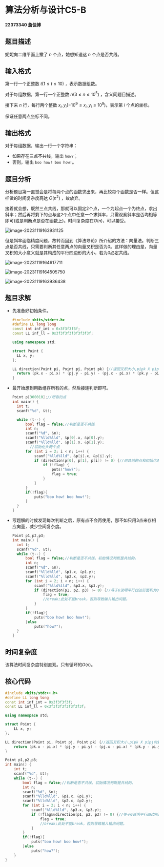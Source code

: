 # 算法分析与设计C5-B

#### 22373340 詹佳博

## 题目描述

妮妮向二维平面上撒了 $n$ 个点，她想知道这 $n$ 个点是否共线。

## 输入格式

第一行一个正整数 $t(1≤t≤10)$ ，表示数据组数。

对于每组数据，第一行一个正整数 $n(3≤n≤10^5)$ ，含义同题目描述。

接下来 $n$ 行，每行两个整数 $x_i,y_i(−10^9≤x_i,y_i≤10^9)$，表示第 $i$ 个点的坐标。

保证任意两点坐标不同。

## 输出格式

对于每组数据，输出一行一个字符串：

- 如果存在三点不共线，输出 `how?`；
- 否则，输出 `boo how! boo how!`。

## 题目分析

分析题目第一直觉会是将每两个点的函数求出来，再比较每个函数是否一样。但这样做的时间复杂度高达 $O(n^2)$ ，故放弃。

接着就会想，既然三点共线，那就可以固定2个点，一个为起点一个为终点，求出斜率；然后再将剩下的点与这2个点中任意一个求斜率，只需观察斜率是否均相等即可(或是判断点是否在函数上)。时间复杂度在$O(n)$，可以接受。

![image-20231119163931125](C:\Users\28600\AppData\Roaming\Typora\typora-user-images\image-20231119163931125.png)

但是斜率面临精度问题，故转而回到《算法导论》所介绍的方法：向量法。判断三点是否共线，只需要判断其任意两点的向量叉积是否为0。这样做的理由是，向量叉积的大小意义就是其构成的平行四边形的大小，若为0必定共线。

![image-20231119164617711](C:\Users\28600\AppData\Roaming\Typora\typora-user-images\image-20231119164617711.png)

![image-20231119164505750](C:\Users\28600\AppData\Roaming\Typora\typora-user-images\image-20231119164505750.png)

![image-20231119163936438](C:\Users\28600\AppData\Roaming\Typora\typora-user-images\image-20231119163936438.png)

## 题目求解

+ 先准备好初始条件。

  ```cpp
  #include <bits/stdc++.h>
  #define LL long long
  const int inf_int = 0x3f3f3f3f;
  const LL inf_ll = 0x3f3f3f3f3f3f3f3f;
  
  using namespace std;
  
  struct Point {
  	LL x, y;
  };
  
  LL direction(Point pi, Point pj, Point pk) {//返回叉积大小,pipk X pipj向量
  	return (pk.x - pi.x) * (pj.y - pi.y) - (pj.x - pi.x) * (pk.y - pi.y);
  }
  ```

+ 最开始想到用数组存所有的点，然后接连判断即可。

  ```cpp
  Point p[300010];//所有的点
  int main() {
  	int t;
  	scanf("%d", &t);
  
  	while (t--) {
  		bool flag = false;//判断是否不共线
  		int n;
  		scanf("%d", &n);
  		scanf("%lld%lld", &p[0].x, &p[0].y);
  		scanf("%lld%lld", &p[1].x, &p[1].y);
          //初始化头两个点
  		for (int i = 2; i < n; i++) {
  			scanf("%lld%lld", &p[i].x, &p[i].y);
  			if (direction(p[0], p[1], p[i]) != 0) {//用其他的点和初始化两个点构成3点，从而构造平行四边形，判断其面积是否为0来判断是否共线。
  				if (!flag) {
  					puts("how?");
  					flag = true;
  				}
  			}
  		}
  		if(!flag){
  			puts("boo how! boo how!");
  		}
  	}
  }
  ```

+ 写题解的时候发现每次判断之后，原有点不会再使用，那不如只用3点来存相应向量，减少空间复杂度。

  ```cpp
  Point p1,p2,p3;
  int main() {
  	int t;
  	scanf("%d", &t);
  	while (t--) {
  		bool flag = false;//判断是否不共线，初始情况判断是共线的。
  		int n;
  		scanf("%d", &n);
  		scanf("%lld%lld", &p1.x, &p1.y);
  		scanf("%lld%lld", &p2.x, &p2.y);
  		for (int i = 2; i < n; i++) {
  			scanf("%lld%lld", &p3.x, &p3.y);
  			if (direction(p1, p2, p3) != 0) {//等于0说明平行四边形面积为0，三点必然共线
  				flag = true;
  				//break;此处不能break，否则导致输入输出问题。
  			}
  		}
  		if(!flag){
  			puts("boo how! boo how!");
  		}else
  			puts("how?");
  	}
  }
  ```

## 时间复杂度

该算法时间复杂度特别直观。只有循环的$O(n)$。

## 核心代码

```cpp
#include <bits/stdc++.h>
#define LL long long
const int inf_int = 0x3f3f3f3f;
const LL inf_ll = 0x3f3f3f3f3f3f3f3f;

using namespace std;

struct Point {
	LL x, y;
};

LL direction(Point pi, Point pj, Point pk) {//返回叉积大小,pipk X pipj向量
	return (pk.x - pi.x) * (pj.y - pi.y) - (pj.x - pi.x) * (pk.y - pi.y);
}

Point p1,p2,p3;
int main() {
	int t;
	scanf("%d", &t);
	while (t--) {
		bool flag = false;//判断是否不共线，初始情况判断是共线的。
		int n;
		scanf("%d", &n);
		scanf("%lld%lld", &p1.x, &p1.y);
		scanf("%lld%lld", &p2.x, &p2.y);
		for (int i = 2; i < n; i++) {
			scanf("%lld%lld", &p3.x, &p3.y);
			if (!flag&&direction(p1, p2, p3) != 0) {//等于0说明平行四边形面积为0，三点必然共线
				flag = true;
				//break;此处不能break，否则导致输入输出问题。
			}
		}
		if(!flag){
			puts("boo how! boo how!");
		}else
			puts("how?");
	}
}
```





